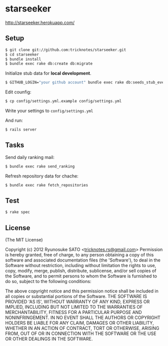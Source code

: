 # starseeker

http://starseeker.herokuapp.com/

## Setup

``` sh
$ git clone git://github.com:tricknotes/starseeker.git
$ cd starseeker
$ bundle install
$ bundle exec rake db:create db:migrate
```

Initialize stub data for **local development**.
``` sh
$ GITHUB_LOGIN="your github account" bundle exec rake db:seeds_stub_event
```

Edit counfig:
``` sh
$ cp config/settings.yml.example config/settings.yml
```

Write your settings to `config/settings.yml`

And run:
``` sh
$ rails server
```

## Tasks

Send daily ranking mail:
``` sh
$ bundle exec rake send_ranking
```

Refresh repository data for chache:
``` sh
$ bundle exec rake fetch_repositories
```

## Test

``` sh
$ rake spec
```

## License

(The MIT License)

Copyright (c) 2012 Ryunosuke SATO &lt;tricknotes.rs@gmail.com&gt;
Permission is hereby granted, free of charge, to any person obtaining a copy of this software and associated documentation files (the 'Software'), to deal in the Software without restriction, including without limitation the rights to use, copy, modify, merge, publish, distribute, sublicense, and/or sell copies of the Software, and to permit persons to whom the Software is furnished to do so, subject to the following conditions:

The above copyright notice and this permission notice shall be included in all copies or substantial portions of the Software.
THE SOFTWARE IS PROVIDED 'AS IS', WITHOUT WARRANTY OF ANY KIND, EXPRESS OR IMPLIED, INCLUDING BUT NOT LIMITED TO THE WARRANTIES OF MERCHANTABILITY, FITNESS FOR A PARTICULAR PURPOSE AND NONINFRINGEMENT. IN NO EVENT SHALL THE AUTHORS OR COPYRIGHT HOLDERS BE LIABLE FOR ANY CLAIM, DAMAGES OR OTHER LIABILITY, WHETHER IN AN ACTION OF CONTRACT, TORT OR OTHERWISE, ARISING FROM, OUT OF OR IN CONNECTION WITH THE SOFTWARE OR THE USE OR OTHER DEALINGS IN THE SOFTWARE.
